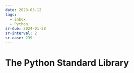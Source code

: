 ```yaml
---
date: 2023-03-12
tags:
  - inbox
  - Python
sr-due: 2024-01-28
sr-interval: 2
sr-ease: 239
---
```


# The Python Standard Library

